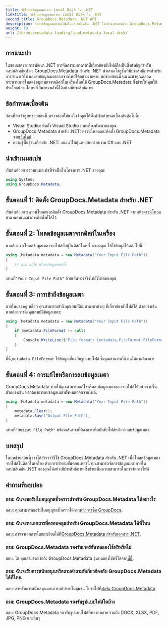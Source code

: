 ```yaml
---
title: วิธีโหลดข้อมูลเมตาจาก Local Disk ใน .NET
linktitle: วิธีโหลดข้อมูลเมตาจาก Local Disk ใน .NET
second_title: GroupDocs.Metadata .NET API
description: จัดการข้อมูลเมตาของไฟล์ในแอปพลิเคชัน .NET ได้อย่างง่ายดายด้วย GroupDocs.Metadata เพื่อความสามารถในการจัดการไฟล์ที่ได้รับการปรับปรุง
weight: 10
url: /th/net/metadata-loading/load-metadata-local-disk/
---
```

## การแนะนำ
ในขอบเขตของการพัฒนา .NET การจัดการเมตาดาต้าที่เกี่ยวข้องกับไฟล์ถือเป็นสิ่งสำคัญสำหรับแอปพลิเคชันต่างๆ GroupDocs.Metadata สำหรับ .NET นำเสนอโซลูชันที่มีประสิทธิภาพสำหรับการอ่าน แก้ไข และลบข้อมูลเมตาออกจากไฟล์ได้อย่างง่ายดาย บทช่วยสอนนี้จะแนะนำคุณตลอดกระบวนการโหลดข้อมูลเมตาจากดิสก์ในเครื่องโดยใช้ GroupDocs.Metadata ซึ่งช่วยให้คุณใช้ประโยชน์จากไลบรารีอันทรงพลังนี้ได้อย่างมีประสิทธิภาพ
## ข้อกำหนดเบื้องต้น
ก่อนที่จะเข้าสู่บทช่วยสอนนี้ ตรวจสอบให้แน่ใจว่าคุณได้ตั้งค่าข้อกำหนดเบื้องต้นต่อไปนี้:
- Visual Studio: ติดตั้ง Visual Studio บนเครื่องพัฒนาของคุณ
-  GroupDocs.Metadata สำหรับ .NET: ดาวน์โหลดและติดตั้ง GroupDocs.Metadata จาก[เว็บไซต์](https://releases.groupdocs.com/metadata/net/).
- ความรู้พื้นฐานเกี่ยวกับ .NET: แนะนำให้คุ้นเคยกับกรอบงาน C# และ .NET

## นำเข้าเนมสเปซ
เริ่มต้นด้วยการรวมเนมสเปซที่จำเป็นในโครงการ .NET ของคุณ:
```csharp
using System;
using GroupDocs.Metadata;
```
## ขั้นตอนที่ 1: ติดตั้ง GroupDocs.Metadata สำหรับ .NET
 เริ่มต้นด้วยการดาวน์โหลดและติดตั้ง GroupDocs.Metadata สำหรับ .NET จาก[หน้าดาวน์โหลด](https://releases.groupdocs.com/metadata/net/)ทำตามคำแนะนำการติดตั้งที่ให้ไว้
## ขั้นตอนที่ 2: โหลดข้อมูลเมตาจากดิสก์ในเครื่อง
หากต้องการโหลดข้อมูลเมตาจากไฟล์ที่อยู่ในดิสก์ในเครื่องของคุณ ให้ใช้ข้อมูลโค้ดต่อไปนี้:
```csharp
using (Metadata metadata = new Metadata("Your Input File Path"))
{
    // แยก แก้ไข หรือลบข้อมูลเมตาที่นี่
}
```
 แทนที่`"Your Input File Path"` ด้วยเส้นทางจริงไปยังไฟล์ของคุณ
## ขั้นตอนที่ 3: การเข้าถึงข้อมูลเมตา
 ภายใน`using` บล็อก คุณสามารถเข้าถึงคุณสมบัติเมทาดาทาต่างๆ ที่เกี่ยวข้องกับไฟล์ได้ ตัวอย่างเช่น หากต้องการดึงคุณสมบัติข้อมูลเมตา:
```csharp
using (Metadata metadata = new Metadata("Your Input File Path"))
{
    if (metadata.FileFormat != null)
    {
        Console.WriteLine($"File format: {metadata.FileFormat.FileFormatType}");
    }
}
```
 ที่นี่,`metadata.FileFormat` ให้ข้อมูลเกี่ยวกับรูปแบบไฟล์ ซึ่งคุณสามารถใช้งานได้ตามต้องการ
## ขั้นตอนที่ 4: การแก้ไขหรือการลบข้อมูลเมตา
GroupDocs.Metadata ช่วยให้คุณสามารถแก้ไขหรือลบข้อมูลเมตาออกจากไฟล์ได้อย่างราบรื่น ตัวอย่างเช่น หากต้องการลบข้อมูลเมตาทั้งหมดออกจากไฟล์:
```csharp
using (Metadata metadata = new Metadata("Your Input File Path"))
{
    metadata.Clear();
    metadata.Save("Output File Path");
}
```
 แทนที่`"Output File Path"` พร้อมเส้นทางที่ต้องการเพื่อบันทึกไฟล์หลังจากลบข้อมูลเมตา

## บทสรุป
ในบทช่วยสอนนี้ เราได้สำรวจวิธีใช้ GroupDocs.Metadata สำหรับ .NET เพื่อโหลดข้อมูลเมตาจากไฟล์ในดิสก์ในเครื่อง ด้วยการทำตามขั้นตอนเหล่านี้ คุณสามารถจัดการข้อมูลเมตาภายในแอปพลิเคชัน .NET ของคุณได้อย่างมีประสิทธิภาพ ซึ่งช่วยเพิ่มความสามารถในการจัดการไฟล์

## คำถามที่พบบ่อย
### ถาม: ฉันจะขอรับใบอนุญาตชั่วคราวสำหรับ GroupDocs.Metadata ได้อย่างไร
 ตอบ: คุณสามารถขอรับใบอนุญาตชั่วคราวได้จาก[หน้าการซื้อ GroupDocs](https://purchase.groupdocs.com/temporary-license/).
### ถาม: ฉันจะหาเอกสารที่ครอบคลุมสำหรับ GroupDocs.Metadata ได้ที่ไหน
 ตอบ: สำรวจเอกสารโดยละเอียดได้ที่[GroupDocs.Metadata สำหรับเอกสาร .NET](https://tutorials.groupdocs.com/metadata/net/).
### ถาม: GroupDocs.Metadata รองรับเวอร์ชันทดลองใช้ฟรีหรือไม่
 ตอบ: ได้ คุณสามารถเข้าถึง GroupDocs.Metadata รุ่นทดลองใช้ฟรีได้จาก[ที่นี่](https://releases.groupdocs.com/).
### ถาม: ฉันจะรับการสนับสนุนหรือถามคำถามที่เกี่ยวข้องกับ GroupDocs.Metadata ได้ที่ไหน
 ตอบ: สำหรับการสนับสนุนและการอภิปรายในชุมชน โปรดไปที่[ฟอรัม GroupDocs.Metadata](https://forum.groupdocs.com/c/metadata/14).
### ถาม: GroupDocs.Metadata รองรับรูปแบบไฟล์ใดบ้าง
ตอบ: GroupDocs.Metadata รองรับรูปแบบไฟล์ที่หลากหลาย รวมถึง DOCX, XLSX, PDF, JPG, PNG และอื่นๆ